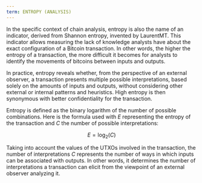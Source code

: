 ```yaml
---
term: ENTROPY (ANALYSIS)
---
```


In the specific context of chain analysis, entropy is also the name of an indicator, derived from Shannon entropy, invented by LaurentMT. This indicator allows measuring the lack of knowledge analysts have about the exact configuration of a Bitcoin transaction. In other words, the higher the entropy of a transaction, the more difficult it becomes for analysts to identify the movements of bitcoins between inputs and outputs.

In practice, entropy reveals whether, from the perspective of an external observer, a transaction presents multiple possible interpretations, based solely on the amounts of inputs and outputs, without considering other external or internal patterns and heuristics. High entropy is then synonymous with better confidentiality for the transaction.

Entropy is defined as the binary logarithm of the number of possible combinations. Here is the formula used with $E$ representing the entropy of the transaction and $C$ the number of possible interpretations:

$$
E = \log_2(C)
$$

Taking into account the values of the UTXOs involved in the transaction, the number of interpretations $C$ represents the number of ways in which inputs can be associated with outputs. In other words, it determines the number of interpretations a transaction can elicit from the viewpoint of an external observer analyzing it.